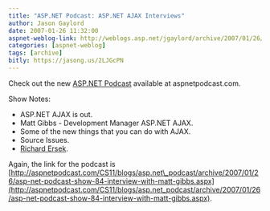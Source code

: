 ```yaml
---
title: "ASP.NET Podcast: ASP.NET AJAX Interviews"
author: Jason Gaylord
date: 2007-01-26 11:32:00
aspnet-weblog-link: http://weblogs.asp.net/jgaylord/archive/2007/01/26/asp-net-podcast-asp-net-ajax-interviews.aspx
categories: [aspnet-weblog]
tags: [archive]
bitly: https://jasong.us/2LJGcPN
---
```


Check out the new [ASP.NET Podcast](http://aspnetpodcast.com/CS11/blogs/asp.net_podcast/archive/2007/01/26/asp-net-podcast-show-84-interview-with-matt-gibbs.aspx) available at aspnetpodcast.com.

Show Notes:

-   ASP.NET AJAX is out.
-   Matt Gibbs - Development Manager ASP.NET AJAX.
-   Some of the new things that you can do with AJAX.
-   Source Issues.
-   [Richard Ersek](http://forums.asp.net/members/richarde.aspx).

Again, the link for the podcast is [http://aspnetpodcast.com/CS11/blogs/asp.net\_podcast/archive/2007/01/26/asp-net-podcast-show-84-interview-with-matt-gibbs.aspx](http://aspnetpodcast.com/CS11/blogs/asp.net_podcast/archive/2007/01/26/asp-net-podcast-show-84-interview-with-matt-gibbs.aspx).